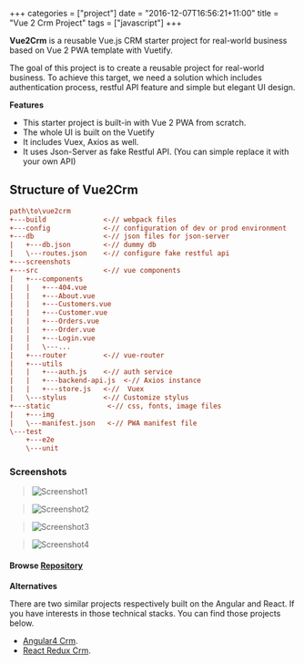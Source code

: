 +++
categories = ["project"]
date = "2016-12-07T16:56:21+11:00"
title = "Vue 2 Crm Project"
tags = ["javascript"]
+++

**Vue2Crm** is a reusable Vue.js CRM starter project for real-world business based on Vue 2 PWA template with Vuetify.  

The goal of this project is to create a reusable project for real-world business. To achieve this target, we need a solution which includes authentication process, restful API feature and simple but elegant UI design. 


__Features__

* This starter project is built-in with Vue 2 PWA from scratch.
* The whole UI is built on the Vuetify
* It includes Vuex, Axios as well.
* It uses Json-Server as fake Restful API. (You can simple replace it with your own API)

## Structure of Vue2Crm

``` ini
path\to\vue2crm
+---build              <-// webpack files
+---config             <-// configuration of dev or prod environment
+---db                 <-// json files for json-server
|   +---db.json        <-// dummy db
|   \---routes.json    <-// configure fake restful api
+---screenshots
+---src                <-// vue components 
|   +---components
|   |   +---404.vue
|   |   +---About.vue
|   |   +---Customers.vue
|   |   +---Customer.vue
|   |   +---Orders.vue
|   |   +---Order.vue
|   |   +---Login.vue
|   |   \---...
|   +---router         <-// vue-router
|   +---utils
|   |   +---auth.js    <-// auth service
|   |   +---backend-api.js  <-// Axios instance 
|   |   +---store.js   <-//  Vuex
|   \---stylus         <-// Customize stylus
+---static              <-// css, fonts, image files
|   +---img
|   \---manifest.json   <-// PWA manifest file
\---test
    +---e2e
    \---unit

```


### Screenshots

> ![Screenshot1](/img/v2crm-screenshot-1.jpg)

> ![Screenshot2](/img/v2crm-screenshot-2.jpg)

> ![Screenshot3](/img/v2crm-screenshot-3.jpg)

> ![Screenshot4](/img/v2crm-screenshot-4.jpg)



#### Browse [Repository](https://github.com/harryho/vue2crm.git)



__Alternatives__

There are two similar projects respectively built on the Angular and React. If you have interests in those technical stacks. You can find those projects below.

* [Angular4 Crm](/project/reetek-angular4-crm).
* [React Redux Crm](/project/reetek-react-crm).
